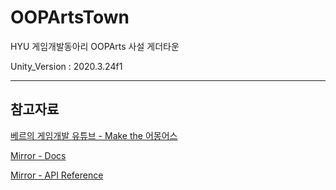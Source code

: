 # OOPArtsTown

HYU 게임개발동아리 OOPArts 사설 게더타운

Unity_Version : 2020.3.24f1

---

## 참고자료

<a href="https://www.youtube.com/playlist?list=PLYQHfkihy4Aw6QjsZqwwbD4ihpwvm7N0U" target="_blank">베르의 게임개발 유튜브 - Make the 어몽어스</a>

<a href="https://mirror-networking.gitbook.io/docs/" target="_blank">Mirror - Docs</a>

<a href="https://mirror-networking.com/docs/api/Mirror.html" target="_blank">Mirror - API Reference</a>
